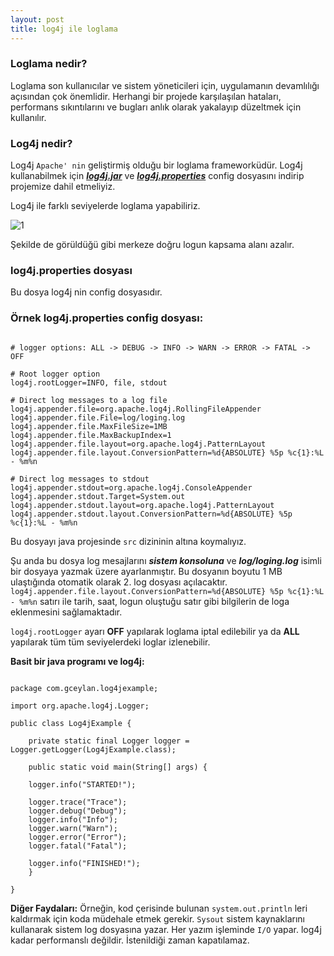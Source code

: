 ```yaml
---
layout: post
title: log4j ile loglama
---
```


### Loglama nedir? ###

Loglama son kullanıcılar ve sistem yöneticileri için, uygulamanın devamlılığı
açısından çok önemlidir. Herhangi bir projede karşılaşılan hataları, performans
sıkıntılarını ve bugları anlık olarak yakalayıp düzeltmek için kullanılır.

### Log4j nedir? ###

Log4j `Apache' nin` geliştirmiş olduğu bir loglama frameworküdür. Log4j kullanabilmek 
için _**[log4j.jar](http://logging.apache.org/log4j/2.x/download.html)**_ ve _**[log4j.properties](https://raw.github.com/gceylan/pro-lang/master/java/SimpleLog4jexample/src/log4j.properties)**_ config dosyasını indirip projemize dahil etmeliyiz.

Log4j ile farklı seviyelerde loglama yapabiliriz.

![1](https://raw.github.com/gceylan/gceylan.github.com/c63a6e8c7a9beb27775310846393a9fb0c1cf331/images/severity-levels-logging.png)

Şekilde de görüldüğü gibi merkeze doğru logun kapsama alanı azalır.

### log4j.properties dosyası ###

Bu dosya log4j nin config dosyasıdır.

### Örnek log4j.properties config dosyası: ###

<pre><code class="config">
# logger options: ALL -> DEBUG -> INFO -> WARN -> ERROR -> FATAL -> OFF

# Root logger option
log4j.rootLogger=INFO, file, stdout

# Direct log messages to a log file
log4j.appender.file=org.apache.log4j.RollingFileAppender
log4j.appender.file.File=log/loging.log
log4j.appender.file.MaxFileSize=1MB
log4j.appender.file.MaxBackupIndex=1
log4j.appender.file.layout=org.apache.log4j.PatternLayout
log4j.appender.file.layout.ConversionPattern=%d{ABSOLUTE} %5p %c{1}:%L - %m%n

# Direct log messages to stdout
log4j.appender.stdout=org.apache.log4j.ConsoleAppender
log4j.appender.stdout.Target=System.out
log4j.appender.stdout.layout=org.apache.log4j.PatternLayout
log4j.appender.stdout.layout.ConversionPattern=%d{ABSOLUTE} %5p %c{1}:%L - %m%n
</code></pre>

Bu dosyayı java projesinde `src` dizininin altına koymalıyız.

Şu anda bu dosya log mesajlarını _**sistem konsoluna**_ ve _**log/loging.log**_ isimli bir dosyaya yazmak üzere ayarlanmıştır.
Bu dosyanın boyutu 1 MB ulaştığında otomatik olarak 2. log dosyası açılacaktır.
`log4j.appender.file.layout.ConversionPattern=%d{ABSOLUTE} %5p %c{1}:%L - %m%n` satırı ile tarih, saat, logun oluştuğu satır gibi bilgilerin de loga eklenmesini sağlamaktadır.

`log4j.rootLogger` ayarı **OFF** yapılarak loglama iptal edilebilir ya da **ALL** yapılarak tüm tüm seviyelerdeki loglar izlenebilir.

**Basit bir java programı ve log4j:**
<pre><code class="java">
package com.gceylan.log4jexample;

import org.apache.log4j.Logger;

public class Log4jExample {

    private static final Logger logger = Logger.getLogger(Log4jExample.class);

    public static void main(String[] args) {

	logger.info("STARTED!");
	
	logger.trace("Trace");
	logger.debug("Debug");
	logger.info("Info");
	logger.warn("Warn");
	logger.error("Error");
	logger.fatal("Fatal");

	logger.info("FINISHED!");
    }

}
</code></pre>

**Diğer Faydaları:** Örneğin, kod çerisinde bulunan `system.out.println` leri kaldırmak için koda müdehale etmek gerekir.
`Sysout` sistem kaynaklarını kullanarak sistem log dosyasına yazar. Her yazım işleminde `I/O` yapar. log4j kadar performanslı değildir. İstenildiği zaman kapatılamaz.
